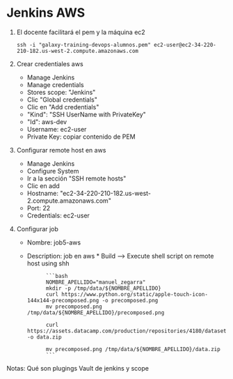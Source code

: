 # Jenkins AWS

1. El docente facilitará el pem y la máquina ec2
    ```
    ssh -i "galaxy-training-devops-alumnos.pem" ec2-user@ec2-34-220-210-182.us-west-2.compute.amazonaws.com
    ```

1. Crear credentiales aws

    * Manage Jenkins
    * Manage credentials
    * Stores scope: "Jenkins"
    * Clic "Global credentials"
    * Clic en "Add credentials"
    * "Kind": "SSH UserName with PrivateKey"
    * "Id": aws-dev
    * Username: ec2-user
    * Private Key: copiar contenido de PEM

1. Configurar remote host en aws

    * Manage Jenkins
    * Configure System
    * Ir a la sección "SSH remote hosts"
    * Clic en add
    * Hostname: "ec2-34-220-210-182.us-west-2.compute.amazonaws.com"
    * Port: 22
    * Credentials: ec2-user

1. Configurar job

    * Nombre: job5-aws
    * Description: job en aws
            * Build --> Execute shell script on remote host using shh

                ```bash
                NOMBRE_APELLIDO="manuel_zegarra"
                mkdir -p /tmp/data/${NOMBRE_APELLIDO}
                curl https://www.python.org/static/apple-touch-icon-144x144-precomposed.png -o precomposed.png
                mv precomposed.png /tmp/data/${NOMBRE_APELLIDO}/precomposed.png

                curl https://assets.datacamp.com/production/repositories/4180/datasets/eb1d6a36fa3039e4e00064797e1a1600d267b135/201812SpotifyData.zip -o data.zip

                mv precomposed.png /tmp/data/${NOMBRE_APELLIDO}/data.zip
                ```


Notas:
    Qué son plugings
    Vault de jenkins y scope